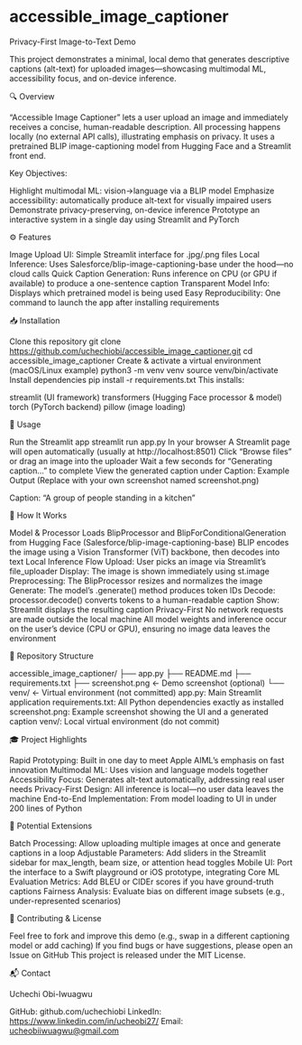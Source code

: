 # accessible_image_captioner
Privacy-First Image-to-Text Demo

This project demonstrates a minimal, local demo that generates descriptive captions (alt-text) for uploaded images—showcasing multimodal ML, accessibility focus, and on-device inference.

🔍 Overview

“Accessible Image Captioner” lets a user upload an image and immediately receives a concise, human-readable description. All processing happens locally (no external API calls), illustrating emphasis on privacy. It uses a pretrained BLIP image-captioning model from Hugging Face and a Streamlit front end.

Key Objectives:

Highlight multimodal ML: vision→language via a BLIP model
Emphasize accessibility: automatically produce alt-text for visually impaired users
Demonstrate privacy-preserving, on-device inference
Prototype an interactive system in a single day using Streamlit and PyTorch

⚙️ Features

Image Upload UI: Simple Streamlit interface for .jpg/.png files
Local Inference: Uses Salesforce/blip-image-captioning-base under the hood—no cloud calls
Quick Caption Generation: Runs inference on CPU (or GPU if available) to produce a one-sentence caption
Transparent Model Info: Displays which pretrained model is being used
Easy Reproducibility: One command to launch the app after installing requirements

📥 Installation

Clone this repository
git clone https://github.com/uchechiobi/accessible_image_captioner.git
cd accessible_image_captioner
Create & activate a virtual environment (macOS/Linux example)
python3 -m venv venv
source venv/bin/activate
Install dependencies
pip install -r requirements.txt
This installs:

streamlit (UI framework)
transformers (Hugging Face processor & model)
torch (PyTorch backend)
pillow (image loading)

🚀 Usage

Run the Streamlit app
streamlit run app.py
In your browser
A Streamlit page will open automatically (usually at http://localhost:8501)
Click “Browse files” or drag an image into the uploader
Wait a few seconds for “Generating caption…” to complete
View the generated caption under Caption:
Example Output
(Replace with your own screenshot named screenshot.png)

Caption: “A group of people standing in a kitchen”

🧱 How It Works

Model & Processor
Loads BlipProcessor and BlipForConditionalGeneration from Hugging Face (Salesforce/blip-image-captioning-base)
BLIP encodes the image using a Vision Transformer (ViT) backbone, then decodes into text
Local Inference Flow
Upload: User picks an image via Streamlit’s file_uploader
Display: The image is shown immediately using st.image
Preprocessing: The BlipProcessor resizes and normalizes the image
Generate: The model’s .generate() method produces token IDs
Decode: processor.decode() converts tokens to a human-readable caption
Show: Streamlit displays the resulting caption
Privacy-First
No network requests are made outside the local machine
All model weights and inference occur on the user’s device (CPU or GPU), ensuring no image data leaves the environment

📂 Repository Structure

accessible_image_captioner/
├── app.py
├── README.md
├── requirements.txt
├── screenshot.png      ← Demo screenshot (optional)
└── venv/               ← Virtual environment (not committed)
app.py: Main Streamlit application
requirements.txt: All Python dependencies exactly as installed
screenshot.png: Example screenshot showing the UI and a generated caption
venv/: Local virtual environment (do not commit)

🎓 Project Highlights

Rapid Prototyping: Built in one day to meet Apple AIML’s emphasis on fast innovation
Multimodal ML: Uses vision and language models together
Accessibility Focus: Generates alt-text automatically, addressing real user needs
Privacy-First Design: All inference is local—no user data leaves the machine
End-to-End Implementation: From model loading to UI in under 200 lines of Python

🔮 Potential Extensions

Batch Processing: Allow uploading multiple images at once and generate captions in a loop
Adjustable Parameters: Add sliders in the Streamlit sidebar for max_length, beam size, or attention head toggles
Mobile UI: Port the interface to a Swift playground or iOS prototype, integrating Core ML
Evaluation Metrics: Add BLEU or CIDEr scores if you have ground-truth captions
Fairness Analysis: Evaluate bias on different image subsets (e.g., under-represented scenarios)

🤝 Contributing & License

Feel free to fork and improve this demo (e.g., swap in a different captioning model or add caching)
If you find bugs or have suggestions, please open an Issue on GitHub
This project is released under the MIT License.

📬 Contact

Uchechi Obi-Iwuagwu

GitHub: github.com/uchechiobi
LinkedIn: https://www.linkedin.com/in/ucheobi27/
Email: ucheobiiwuagwu@gmail.com
